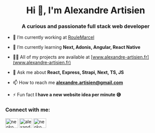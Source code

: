 <h1 align="center">Hi 👋, I'm Alexandre Artisien</h1>
<h3 align="center">A curious and passionate full stack web developer</h3>

- 🔭 I’m currently working at [RouleMarcel](https://www.roulemarcel.fr/)

- 🌱 I’m currently learning **Next, Adonis, Angular, React Native**

- 👨‍💻 All of my projects are available at [www.alexandre-artisien.fr](www.alexandre-artisien.fr)

- 💬 Ask me about **React, Express, Strapi, Next, TS, JS**

- 📫 How to reach me **alexandre.artisien@gmail.com**

- ⚡ Fun fact **I have a new website idea per minute 😅**

<h3 align="left">Connect with me:</h3>
<p align="left">
<a href="https://dev.to/neoko" target="blank"><img align="center" src="https://raw.githubusercontent.com/rahuldkjain/github-profile-readme-generator/master/src/images/icons/Social/devto.svg" alt="neoko" height="30" width="40" /></a>
<a href="https://linkedin.com/in/alexandre-artisien" target="blank"><img align="center" src="https://raw.githubusercontent.com/rahuldkjain/github-profile-readme-generator/master/src/images/icons/Social/linked-in-alt.svg" alt="alexandre-artisien" height="30" width="40" /></a>
<a href="https://discord.gg/neoko_san" target="blank"><img align="center" src="https://raw.githubusercontent.com/rahuldkjain/github-profile-readme-generator/master/src/images/icons/Social/discord.svg" alt="neoko_san" height="30" width="40" /></a>
</p>
